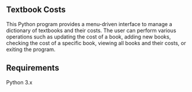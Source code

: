 ## Textbook Costs

This Python program provides a menu-driven interface to manage a dictionary of textbooks and their costs. The user can perform various operations such as updating the cost of a book, adding new books, checking the cost of a specific book, viewing all books and their costs, or exiting the program.

## Requirements

Python 3.x
